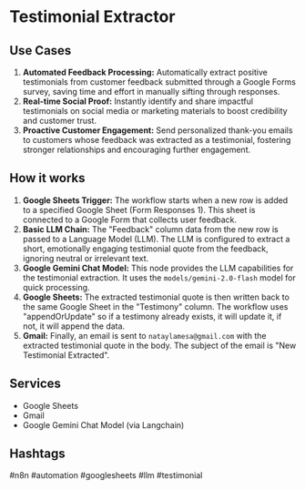 # Testimonial Extractor

## Use Cases

1.  **Automated Feedback Processing:** Automatically extract positive testimonials from customer feedback submitted through a Google Forms survey, saving time and effort in manually sifting through responses.
2.  **Real-time Social Proof:** Instantly identify and share impactful testimonials on social media or marketing materials to boost credibility and customer trust.
3.  **Proactive Customer Engagement:** Send personalized thank-you emails to customers whose feedback was extracted as a testimonial, fostering stronger relationships and encouraging further engagement.

## How it works

1.  **Google Sheets Trigger:** The workflow starts when a new row is added to a specified Google Sheet (Form Responses 1). This sheet is connected to a Google Form that collects user feedback.
2.  **Basic LLM Chain:** The "Feedback" column data from the new row is passed to a Language Model (LLM). The LLM is configured to extract a short, emotionally engaging testimonial quote from the feedback, ignoring neutral or irrelevant text.
3.  **Google Gemini Chat Model:** This node provides the LLM capabilities for the testimonial extraction. It uses the `models/gemini-2.0-flash` model for quick processing.
4.  **Google Sheets:** The extracted testimonial quote is then written back to the same Google Sheet in the "Testimony" column. The workflow uses "appendOrUpdate" so if a testimony already exists, it will update it, if not, it will append the data.
5.  **Gmail:** Finally, an email is sent to `nataylamesa@gmail.com` with the extracted testimonial quote in the body. The subject of the email is "New Testimonial Extracted".

## Services

*   Google Sheets
*   Gmail
*   Google Gemini Chat Model (via Langchain)

## Hashtags

#n8n #automation #googlesheets #llm #testimonial

